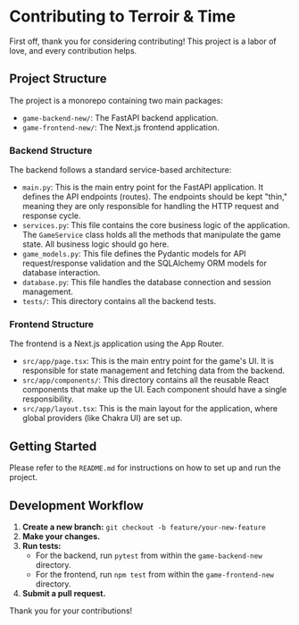 # Contributing to Terroir & Time

First off, thank you for considering contributing! This project is a labor of love, and every contribution helps.

## Project Structure

The project is a monorepo containing two main packages:

-   `game-backend-new/`: The FastAPI backend application.
-   `game-frontend-new/`: The Next.js frontend application.

### Backend Structure

The backend follows a standard service-based architecture:

-   `main.py`: This is the main entry point for the FastAPI application. It defines the API endpoints (routes). The endpoints should be kept "thin," meaning they are only responsible for handling the HTTP request and response cycle.
-   `services.py`: This file contains the core business logic of the application. The `GameService` class holds all the methods that manipulate the game state. All business logic should go here.
-   `game_models.py`: This file defines the Pydantic models for API request/response validation and the SQLAlchemy ORM models for database interaction.
-   `database.py`: This file handles the database connection and session management.
-   `tests/`: This directory contains all the backend tests.

### Frontend Structure

The frontend is a Next.js application using the App Router.

-   `src/app/page.tsx`: This is the main entry point for the game's UI. It is responsible for state management and fetching data from the backend.
-   `src/app/components/`: This directory contains all the reusable React components that make up the UI. Each component should have a single responsibility.
-   `src/app/layout.tsx`: This is the main layout for the application, where global providers (like Chakra UI) are set up.

## Getting Started

Please refer to the `README.md` for instructions on how to set up and run the project.

## Development Workflow

1.  **Create a new branch:** `git checkout -b feature/your-new-feature`
2.  **Make your changes.**
3.  **Run tests:**
    -   For the backend, run `pytest` from within the `game-backend-new` directory.
    -   For the frontend, run `npm test` from within the `game-frontend-new` directory.
4.  **Submit a pull request.**

Thank you for your contributions!

